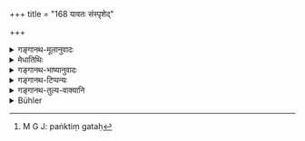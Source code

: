 +++
title = "168 यावतः संस्पृशेद्"

+++

<details><summary>गङ्गानथ-मूलानुवादः</summary>

As many Brāhmaṇas the officiator at the sacrifices performed by Śūdras may happen to touch with his limbs,—the reward relating to charity in connection with the gift to so many Brāhmaṇas fails to accrue to the giver.—(178)
</details>

<details><summary>मेधातिथिः</summary>

**यावतो ब्राह्मणान्** स्पृशत्य् **अङ्गैः** पङ्क्तिगतः[^३०८] । अत्राप्य् अङ्गस्य स्पर्शनं न विवक्षितम्, किं तर्हि, पूर्ववत् तद्देशसंनिधिः । **पौर्तिकं फलम् ।** पूर्ते भवं **पौर्तिकम्** । बहिर्वेदिदानाद् यत् फलं तत् **पौर्तिकम्** ॥ ३.१६८ ॥


[^३०८]:
     M G J: paṅktiṃ gataḥ
</details>

<details><summary>गङ्गानथ-भाष्यानुवादः</summary>

As many Brāhmaṇas he may happen to touch with his limbs,—when he happens to enter the same line with them;—here also the actual touching of the body is not meant; mere presence at the place is meant.

‘*Reward relating to charity*’—*i.e*., the rewards that follow from gifts made outside the ‘sacrificial altar.—(178)
</details>

<details><summary>गङ्गानथ-टिप्पन्यः</summary>

‘*Paurtikam*’—‘Rewards that follow from gifts made outside the sacrificial altar’ (Medhātithi and Govindarāja);—‘the gift of food at a Śrāddha’ (Kullūka and Rāghavānanda).

This verse is quoted in *Aparārka*, (p. 454);—and in *Hemādri* (Śrāddha, p. 498).
</details>

<details><summary>गङ्गानथ-तुल्य-वाक्यानि</summary>

*Viṣṇu* (82.14).—‘Those who sacrifice for the Śūdra (should be
avoided).’

*Bṛhad-Yama-Smṛti* (35, 37, 38).—‘The ill-visaged, the eunuch, the
heretic, the decrier of the Veda, the sophist, the sacrificer for the Śūdra, and those who sacrifice for improper persons,—these should be avoided with great care at the Śrāddha.’
</details>

<details><summary>Bühler</summary>

178	The giver (of a Sraddha) loses the reward, due for such a non-sacrificial gift, for as many Brahmanas as a (guest) who sacrifices for Sudras may touch (during the meal) with his limbs.
</details>
